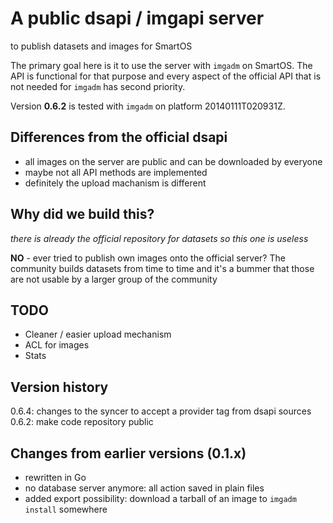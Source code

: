 A public dsapi / imgapi server
==============================
to publish datasets and images for SmartOS

The primary goal here is it to use the server with `imgadm` on SmartOS. The API is functional for that purpose and every aspect of the official API that is not needed for `imgadm` has second priority.

Version **0.6.2** is tested with `imgadm` on platform 20140111T020931Z.

Differences from the official dsapi
-----------------------------------
- all images on the server are public and can be downloaded by everyone
- maybe not all API methods are implemented
- definitely the upload machanism is different

Why did we build this?
----------------------
*there is already the official repository for datasets so this one is useless*

**NO** - ever tried to publish own images onto the official server? The community builds datasets from time to time and it's a bummer that those are not usable by a larger group of the community

TODO
----
- Cleaner / easier upload mechanism
- ACL for images
- Stats

Version history
---------------
0.6.4: changes to the syncer to accept a provider tag from dsapi sources
0.6.2: make code repository public

Changes from earlier versions (0.1.x)
-------------------------------------
- rewritten in Go
- no database server anymore: all action saved in plain files
- added export possibility: download a tarball of an image to `imgadm install` somewhere
